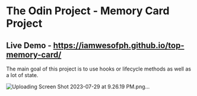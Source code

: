 # The Odin Project - Memory Card Project
## Live Demo - https://iamwesofph.github.io/top-memory-card/

The main goal of this project is to use hooks or lifecycle methods as well as a lot of state.

![Uploading Screen Shot 2023-07-29 at 9.26.19 PM.png…]()
